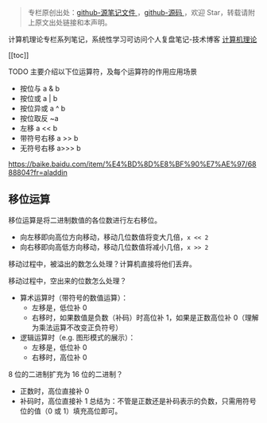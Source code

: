 > 专栏原创出处：[github-源笔记文件 ](https://github.com/GourdErwa/review-notes/tree/master/algorithm/computer-theory) ，[github-源码 ](https://github.com/GourdErwa/java-advanced/tree/master/java-computer-theory)，欢迎 Star，转载请附上原文出处链接和本声明。

计算机理论专栏系列笔记，系统性学习可访问个人复盘笔记-技术博客 [计算机理论 ](https://review-notes.top/algorithm/computer-theory)

[[toc]]

TODO 主要介绍以下位运算符，及每个运算符的作用应用场景

- 按位与		a & b
- 按位或 	a | b
- 按位异或		a ^ b
- 按位取反		~a
- 左移		a << b
- 带符号右移	a >> b
- 无符号右移		a>>> b

https://baike.baidu.com/item/%E4%BD%8D%E8%BF%90%E7%AE%97/6888804?fr=aladdin

## 移位运算
移位运算是将二进制数值的各位数进行左右移位。
- 向左移即向高位方向移动，移动几位数值将变大几倍，`x << 2`
- 向右移即向高低方向移动，移动几位数值将减小几倍，`x >> 2`

移动过程中，被溢出的数怎么处理？计算机直接将他们丢弃。

移动过程中，空出来的位数怎么处理？
- 算术运算时（带符号的数值运算）：
    - 左移是，低位补 0
    - 右移时，如果数值是负数（补码）时高位补 1，如果是正数高位补 0（理解为乘法运算不改变正负符号）
- 逻辑运算时（e.g. 图形模式的展示）：
    - 左移是，低位补 0
    - 右移时，高位补 0

8 位的二进制扩充为 16 位的二进制？
- 正数时，高位直接补 0
- 补码时，高位直接补 1
总结为：不管是正数还是补码表示的负数，只需用符号位的值（0 或 1）填充高位即可。